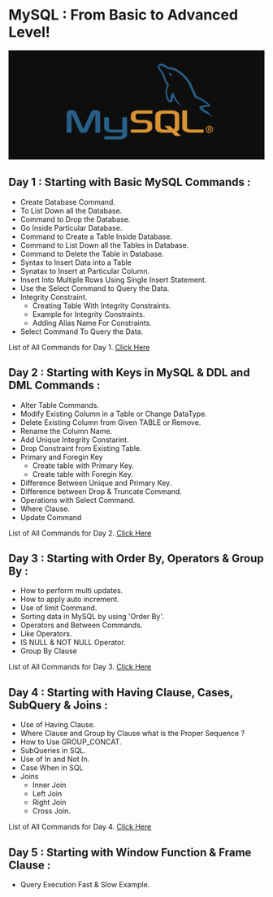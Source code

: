 # MySQL : From Basic to Advanced Level!
![](/images/sql3.png)

## Day 1 : Starting with Basic MySQL Commands :

  - Create Database Command.
  - To List Down all the Database.
  - Command to Drop the Database.
  - Go Inside Particular Database.
  - Command to Create a Table Inside Database.
  - Command to List Down all the Tables in Database.
  - Command to Delete the Table in Database.
  - Syntax to Insert Data into a Table
  - Synatax to Insert at Particular Column.
  - Insert Into Multiple Rows Using Single Insert Statement.
  - Use the Select Command to Query the Data.
  - Integrity Constraint.
     - Creating Table With Integrity Constraints.
     - Example for Integrity Constraints.
     - Adding Alias Name For Constraints.
- Select Command To Query the Data.

List of All Commands for Day 1. [Click Here](https://github.com/TheData-Guy/SQL/tree/main/iNeuron%20BigDataBoot%20Camp%20SQL%20Class/Day%201)

## Day 2 : Starting with Keys in MySQL & DDL and DML Commands :

- Alter Table Commands.
- Modify Existing Column in a Table or Change DataType.
- Delete Existing Column from Given TABLE or Remove.
- Rename the Column Name.
- Add Unique Integrity Constarint.
- Drop Constraint from Existing Table.
- Primary and Foregin Key
  -  Create table with Primary Key.
  -  Create table with Foregin Key.
- Difference Between Unique and Primary Key.
- Difference between Drop & Truncate Command.
- Operations with Select Command.
- Where Clause.
- Update Command


List of All Commands for Day 2. [Click Here](https://github.com/TheData-Guy/SQL/tree/main/iNeuron%20BigDataBoot%20Camp%20SQL%20Class/Day%202)


## Day 3 : Starting with Order By, Operators & Group By :

- How to perform multi updates.
- How to apply auto increment.
- Use of limit Command.
- Sorting data in MySQL by using 'Order By'.
- Operators and Between Commands.
- Like Operators.
- IS NULL & NOT NULL Operator.
- Group By Clause


List of All Commands for Day 3. [Click Here](https://github.com/TheData-Guy/SQL/tree/main/iNeuron%20BigDataBoot%20Camp%20SQL%20Class/Day%203)

## Day 4 : Starting with Having Clause, Cases, SubQuery & Joins :

- Use of Having Clause.
- Where Clause and Group by Clause what is the Proper Sequence ?
- How to Use GROUP_CONCAT.
- SubQueries in SQL.
- Use of In and Not In.
- Case When in SQL
- Joins 
  - Inner Join
  - Left Join
  - Right Join
  - Cross Join.


List of All Commands for Day 4. [Click Here](https://github.com/TheData-Guy/SQL/tree/main/iNeuron%20BigDataBoot%20Camp%20SQL%20Class/Day%204)


## Day 5 : Starting with Window Function & Frame Clause :

- Query Execution Fast & Slow Example.
